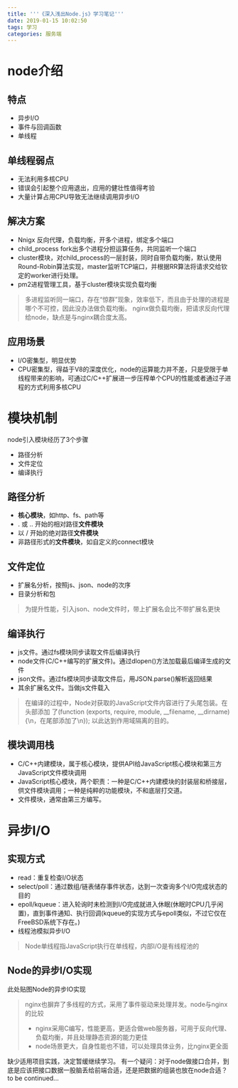 ```yaml
---
title: '''《深入浅出Node.js》学习笔记'''
date: 2019-01-15 10:02:50
tags: 学习
categories: 服务端
---
```

# node介绍
## 特点
* 异步I/O
* 事件与回调函数
* 单线程

## 单线程弱点
* 无法利用多核CPU
* 错误会引起整个应用退出，应用的健壮性值得考验
* 大量计算占用CPU导致无法继续调用异步I/O

## 解决方案
* Nnigx 反向代理，负载均衡，开多个进程，绑定多个端口
* child_process fork出多个进程分担运算任务，共同监听一个端口
* cluster模块，对child_process的一层封装，同时自带负载均衡，默认使用Round-Robin算法实现，master监听TCP端口，并根据RR算法将请求交给钦定的worker进行处理。
* pm2进程管理工具，基于cluster模块实现负载均衡
> 多进程监听同一端口，存在“惊群”现象，效率低下，而且由于处理的进程是哪个不可控，因此没办法做负载均衡。
nginx做负载均衡，把请求反向代理给node，缺点是与nginx耦合度太高。

## 应用场景
* I/O密集型，明显优势
* CPU密集型，得益于V8的深度优化，node的运算能力并不差，只是受限于单线程带来的影响，可通过C/C++扩展进一步压榨单个CPU的性能或者通过子进程的方式利用多核CPU

# 模块机制
node引入模块经历了3个步骤
* 路径分析
* 文件定位
* 编译执行

## 路径分析
* **核心模块**，如http、fs、path等
* . 或 .. 开始的相对路径**文件模块**
* 以 / 开始的绝对路径**文件模块**
* 非路径形式的**文件模块**，如自定义的connect模块

## 文件定位
* 扩展名分析，按照js、json、node的次序
* 目录分析和包
> 为提升性能，引入json、node文件时，带上扩展名会比不带扩展名更快

## 编译执行
* js文件。通过fs模块同步读取文件后编译执行
* node文件(C/C++编写的扩展文件)。通过dlopen()方法加载最后编译生成的文件
* json文件。通过fs模块同步读取文件后，用JSON.parse()解析返回结果
* 其余扩展名文件。当做js文件载入
> 在编译的过程中，Node对获取的JavaScript文件内容进行了头尾包装。在头部添加
了(function (exports, require, module, __filename, __dirname) {\n，在尾部添加了\n});
以此达到作用域隔离的目的。

## 模块调用栈
* C/C++内建模块，属于核心模块，提供API给JavaScript核心模块和第三方JavaScript文件模块调用
* JavaScript核心模块，两个职责：一种是C/C++内建模块的封装层和桥接层，供文件模块调用；一种是纯粹的功能模块，不和底层打交道。
* 文件模块，通常由第三方编写。

# 异步I/O
## 实现方式
* read：重复检查I/O状态
* select/poll：通过数组/链表储存事件状态，达到一次查询多个I/O完成状态的目的
* epoll/kqueue：进入轮询时未检测到I/O完成就进入休眠(休眠时CPU几乎闲置)，直到事件通知、执行回调(kqueue的实现方式与epoll类似，不过它仅在FreeBSD系统下存在。)
* 线程池模拟异步I/O
> Node单线程指JavaScript执行在单线程，内部I/O是有线程池的

## Node的异步I/O实现
此处贴图Node的异步IO实现
> nginx也摒弃了多线程的方式，采用了事件驱动来处理并发。node与nginx的比较
> * nginx采用C编写，性能更高，更适合做web服务器，可用于反向代理、负载均衡，并且处理静态资源的能力更佳
> * node场景更大，自身性能也不错，可以处理具体业务，比nginx更全面

缺少适用项目实践，决定暂缓继续学习。
有一个疑问：对于node做接口合并，到底是应该把接口数据一股脑丢给前端合适，还是把数据的组装也放在node合适？
to be continued...